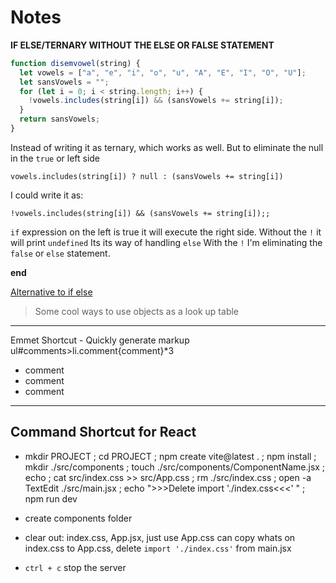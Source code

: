 # Notes

**IF ELSE/TERNARY WITHOUT THE ELSE OR FALSE STATEMENT**

```javascript
function disemvowel(string) {
  let vowels = ["a", "e", "i", "o", "u", "A", "E", "I", "O", "U"];
  let sansVowels = "";
  for (let i = 0; i < string.length; i++) {
    !vowels.includes(string[i]) && (sansVowels += string[i]);
  }
  return sansVowels;
}
```

Instead of writing it as ternary, which works as well. But to eliminate the null in the `true` or left side

`vowels.includes(string[i]) ? null : (sansVowels += string[i])`

I could write it as:

`!vowels.includes(string[i]) && (sansVowels += string[i]);;`

`if` expression on the left is true it will execute the right side.
Without the `!` it will print `undefined` Its its way of handling `else`
With the `!` I'm eliminating the `false` or `else` statement.

**end**

[Alternative to if else](https://dev.to/b3ns44d/alternative-to-if-else-and-switch-object-literals-in-javascript-3nde)

> Some cool ways to use objects as a look up table

---

Emmet Shortcut - Quickly generate markup
ul#comments>li.comment{comment}\*3

<ul id="comments">
<li class="comment">comment</li>
<li class="comment">comment</li>
<li class="comment">comment</li>
</ul>

---

## Command Shortcut for React

- mkdir PROJECT ; cd PROJECT ; npm create vite@latest . ; npm install ; mkdir ./src/components ; touch ./src/components/ComponentName.jsx ; echo ; cat src/index.css >> src/App.css ; rm ./src/index.css ; open -a TextEdit ./src/main.jsx ; echo ">>>Delete import './index.css<<<' " ; npm run dev

- create components folder
- clear out: index.css, App.jsx, just use App.css can copy whats on index.css to App.css, delete `import './index.css'` from main.jsx
- `ctrl + c` stop the server
